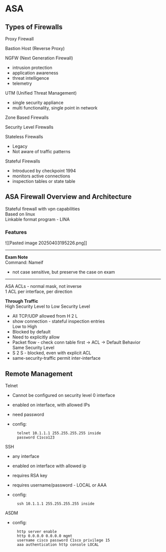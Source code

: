 # ASA

## **Types of Firewalls**  
Proxy Firewall  

Bastion Host (Reverse Proxy)  

NGFW (Next Generation Firewall)  
- intrusion protection  
- application awareness  
- threat intelligence  
- telemetry  

UTM (Unified Threat Management)  
- single security appliance  
- multi functionality, single point in network  

Zone Based Firewalls  

Security Level Firewalls  

Stateless Firewalls  
- Legacy  
- Not aware of traffic patterns  

Stateful Firewalls  
- Introduced by checkpoint 1994  
- monitors active connections  
- inspection tables or state table  

## **ASA Firewall Overview and Architecture**  
Stateful firewall with vpn capabilities  
Based on linux  
Linkable format program - LINA  

### Features  
  
![[Pasted image 20250403195226.png]]

---

**Exam Note**  
Command: Nameif  
- not case sensitive, but preserve the case on exam  

---

ASA ACLs - normal mask, not inverse  
1 ACL per interface, per direction  

**Through Traffic**  
High Security Level to Low Security Level  
- All TCP/UDP allowed from H 2 L  
- show connection - stateful inspection entries  
Low to High  
- Blocked by default  
- Need to explicitly allow  
- Packet flow - check conn table first -> ACL -> Default Behavior  
Same Security Level  
- S 2 S - blocked, even with explicit ACL  
- same-security-traffic permit inter-interface  
 
## **Remote Management**  
Telnet  
- Cannot be configured on security level 0 interface  
- enabled on interface, with allowed IPs  
- need password  
- config:
		
		telnet 10.1.1.1 255.255.255.255 inside
		password C1sco123
		
SSH
- any interface
- enabled on interface with allowed ip
- requires RSA key
- requires username/password - LOCAL or AAA
- config:
	
		ssh 10.1.1.1 255.255.255.255 inside
		
ASDM
- config:
	
		http server enable
		http 0.0.0.0 0.0.0.0 mgmt
		username cisco password C1sco privilege 15
		aaa authentication http console LOCAL
	